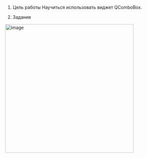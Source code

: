1. Цель работы
Научиться использовать виджет QComboBox.

2. Задание


<img width="406" alt="image" src="https://github.com/user-attachments/assets/781fc705-4622-4b1f-afac-39856279093c">
